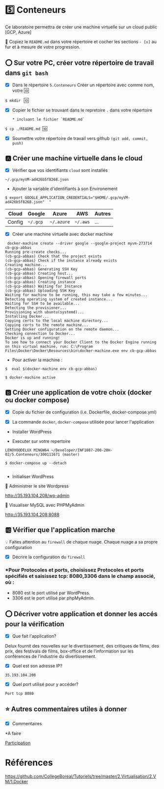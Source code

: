 # :five: Conteneurs

Ce laboratoire permettra de créer une machine virtuelle sur un cloud public [GCP, Azure]

:closed_book: Copiez le `README.md` dans votre répertoire et cocher les sections `- [x]` au fur et à mesure de votre progression.

## :o: Sur votre PC, créer votre répertoire de travail dans `git bash`

- [x] Dans le répertoire `5.Conteneurs` Créer un répertoire avec comme nom, votre :id:

`$ mkdir ` :id:

- [x] Copier le fichier se trouvant dans le repretoire `.` dans votre répertoire

      * incluant le fichier `README.md` 


`$ cp ./README.md `:id:` `

- [x] Soumettre votre répertoire de travail vers github `(git add, commit, push)` 

## :a: Créer une machine virtuelle dans le cloud

- [x] Vérifier que vos identifiants `cloud` sont installés

```
~/.gcp/myVM-ad426b5f8268.json

```
- Ajouter la variable d'identifiants à son Environement

```
$ export GOOGLE_APPLICATION_CREDENTIALS="$HOME/.gcp/myVM-ad426b5f8268.json"  "
```

| Cloud  |  Google  | Azure       | AWS      |  Autres |
|--------|----------|-------------|----------|---------|
| Config | `~/.gcp` | `~/.azure`  | `~/.aws` |  ...    |

- [x] Créer une machine virtuelle avec docker machine

```
 docker-machine create --driver google --google-project myvm-273714 cb-gcp-abbas
Running pre-create checks...
(cb-gcp-abbas) Check that the project exists
(cb-gcp-abbas) Check if the instance already exists
Creating machine...
(cb-gcp-abbas) Generating SSH Key
(cb-gcp-abbas) Creating host...
(cb-gcp-abbas) Opening firewall ports
(cb-gcp-abbas) Creating instance
(cb-gcp-abbas) Waiting for Instance
(cb-gcp-abbas) Uploading SSH Key
Waiting for machine to be running, this may take a few minutes...
Detecting operating system of created instance...
Waiting for SSH to be available...
Detecting the provisioner...
Provisioning with ubuntu(systemd)...
Installing Docker...
Copying certs to the local machine directory...
Copying certs to the remote machine...
Setting Docker configuration on the remote daemon...
Checking connection to Docker...
Docker is up and running!
To see how to connect your Docker Client to the Docker Engine running on this virtual machine, run: C:\Program Files\Docker\Docker\Resources\bin\docker-machine.exe env cb-gcp-abbas

```
- Pour activer la machine :

```
$  eval $(docker-machine env cb-gcp-abbas)
```
```
$ docker-machine active
```

## :b: Créer une application de votre choix (docker ou docker compose)

- [x] Copie du fichier de configuration (i.e. Dockerfile, docker-compose.yml)

- [x] La commande `docker`, `docker-compose` utilisée pour lancer l'application

- Installer WordPress

- Executer sur votre repertoire

```
LENOVO@DELUX MINGW64 ~/Developer/INF1087-200-20H-02/5.Conteneurs/300111671 (master)
```
```
$ docker-compose up --detach


```
- Initialiser WordPress

📌 Administrer le site Wordpress

http://35.193.104.208/wp-admin

📌 Visualiser MySQL avec PHPMyAdmin

http://35.193.104.208:8088


## :ab: Vérifier que l'application marche

:bulb: Faites attention au `firewall` de chaque nuage. Chaque nuage a sa propre configuration

- [x] Décrire la configuration du `firewall`


### *Pour Protocoles et ports, choisissez Protocoles et ports spécifiés et saisissez tcp: 8080,3306 dans le champ associé, où :

- 8080 est le port utilisé par WordPress.
- 3306 est le port utilisé par phpMyAdmin.



## :o: Décriver votre application et donner les accés pour la vérification 

- [x] Que fait l'application?


Delux fournit des nouvelles sur le divertissement, des critiques de films, des prix, des festivals de films, box-office et de     l’information sur les conférences de l’industrie du divertissement.



- [x] Quel est son adresse IP?

```
35.193.104.208
```

- [x] Quel port utilisé pour y accéder?

```
Port tcp 8080 
```

## :star: Autres commentaires utiles à donner

- [x] Commentaires

*A faire 

[Participation](Participation.md)

# Références

https://github.com/CollegeBoreal/Tutoriels/tree/master/2.Virtualisation/2.VM/1.Docker
